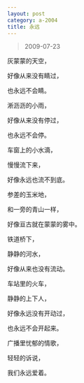 ```yaml
---
layout: post
category: a-2004
title: 永远
---
```


> 2009-07-23

灰蒙蒙的天空， 

好像从来没有睛过，
 
也永远不会睛。 

淅沥沥的小雨， 

好像从来没有停过， 

也永远不会停。 

车窗上的小水滴， 

慢慢流下来， 

好像永远也流不到底。 

参差的玉米地， 

和一旁的青山一样， 

好像亘古就在蒙蒙的雾中。 

铁道桥下， 

静静的河水， 

好像从来也没有流动。 

车站里的火车，
 
静静的上下人， 

好像永远没有开动过， 

也永远不会开起来。 

广播里忧郁的情歌， 

轻轻的诉说， 

我们永远爱着。 
